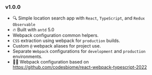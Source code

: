 ### v1.0.0

- 🔍 Simple location search app with `React`, `TypeScript`, and `Redux Observable`
- 🔥 Built with `antd` 5.0
- Webpack configuration common helpers.
- `CSS` extraction using webpack for `production` builds.
- Custom `@` webpack aliases for project use.
- Separate `Webpack` configurations for `development` and `production` environments.
- 🙏🏻 Webpack configuration based on https://github.com/codesbiome/react-webpack-typescript-2022
